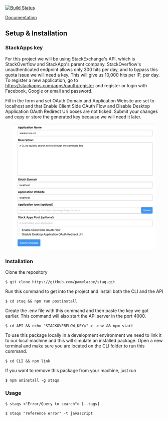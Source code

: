[![Build Status](https://travis-ci.com/pamelazoe/staqs.svg?branch=main)](https://travis-ci.com/pamelazoe/staqs)

[Documentation](https://staq-docs-pamelazoe.vercel.app)

## Setup & Installation

### StackApps key

For this project we will be using StackExchange's API, which is StackOverflow and StackApp's parent company.
StackOverflow's unauthenticated endpoint allows only 300 hits per day, and to bypass this quota issue we will need a key.
This will give us 10,000 hits per IP, per day.
To register a new application, go to https://stackapps.com/apps/oauth/register and register or login with Facebook, Google or email and password.

Fill in the form and set OAuth Domain and Application Website are set to localhost and that Enable Client Side OAuth Flow and Disable Desktop Application OAuth Redirect Uri boxes are not ticked.
Submit your changes and copy or store the generated key because we will need it later.

<div style="text-align: center;">
<img src="./docs/assets/form.png" height="400">
</div>

### Installation

Clone the repository

```terminal
$ git clone https://github.com/pamelazoe/staq.git
```

Run this command to get into the project and install both the CLI and the API

```terminal
$ cd staq && npm run postinstall
```

Create the .env file with this command and then paste the key we got earlier.
This command will also start the API server in the port 4000.

```terminal
$ cd API && echo "STACKOVERFLOW_KEY=" > .env && npm start
```

To use this package locally in a development environment we need to link it to our local machine and this will simulate an installed package. Open a new terminal and make sure you are located on the CLI folder to run this command.

```terminal
$ cd CLI && npm link
```

If you want to remove this package from your machine, just run

```terminal
$ npm uninstall -g staqs
```

### Usage

```terminal
$ staqs <"Error/Query to search"> [--tags]
```

```terminal
$ staqs "reference error" -t javascript
```

